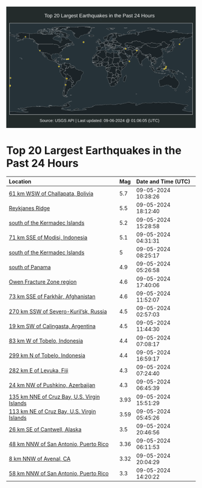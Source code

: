 ![Map](./map.png)

# Top 20 Largest Earthquakes in the Past 24 Hours

| Location | Mag | Date and Time (UTC) |
|:---|:---|:---|
| [61 km WSW of Challapata, Bolivia](https://earthquake.usgs.gov/earthquakes/eventpage/us6000npu5) | 5.7 | 09-05-2024 10:38:26 |
| [Reykjanes Ridge](https://earthquake.usgs.gov/earthquakes/eventpage/us6000npwm) | 5.5 | 09-05-2024 18:12:40 |
| [south of the Kermadec Islands](https://earthquake.usgs.gov/earthquakes/eventpage/us6000npv3) | 5.2 | 09-05-2024 15:28:58 |
| [71 km SSE of Modisi, Indonesia](https://earthquake.usgs.gov/earthquakes/eventpage/us6000npsr) | 5.1 | 09-05-2024 04:31:31 |
| [south of the Kermadec Islands](https://earthquake.usgs.gov/earthquakes/eventpage/us6000nptr) | 5 | 09-05-2024 08:25:17 |
| [south of Panama](https://earthquake.usgs.gov/earthquakes/eventpage/us6000npsw) | 4.9 | 09-05-2024 05:26:58 |
| [Owen Fracture Zone region](https://earthquake.usgs.gov/earthquakes/eventpage/us6000npwj) | 4.6 | 09-05-2024 17:40:06 |
| [73 km SSE of Farkhār, Afghanistan](https://earthquake.usgs.gov/earthquakes/eventpage/us6000npud) | 4.6 | 09-05-2024 11:52:07 |
| [270 km SSW of Severo-Kuril’sk, Russia](https://earthquake.usgs.gov/earthquakes/eventpage/us6000npsh) | 4.5 | 09-05-2024 02:57:03 |
| [19 km SW of Calingasta, Argentina](https://earthquake.usgs.gov/earthquakes/eventpage/us6000npuc) | 4.5 | 09-05-2024 11:44:30 |
| [83 km W of Tobelo, Indonesia](https://earthquake.usgs.gov/earthquakes/eventpage/us6000npt9) | 4.4 | 09-05-2024 07:08:17 |
| [299 km N of Tobelo, Indonesia](https://earthquake.usgs.gov/earthquakes/eventpage/us6000npw9) | 4.4 | 09-05-2024 16:59:17 |
| [282 km E of Levuka, Fiji](https://earthquake.usgs.gov/earthquakes/eventpage/us6000nptg) | 4.3 | 09-05-2024 07:24:40 |
| [24 km NW of Pushkino, Azerbaijan](https://earthquake.usgs.gov/earthquakes/eventpage/us6000npt3) | 4.3 | 09-05-2024 06:45:39 |
| [135 km NNE of Cruz Bay, U.S. Virgin Islands](https://earthquake.usgs.gov/earthquakes/eventpage/pr2024249001) | 3.93 | 09-05-2024 15:51:29 |
| [113 km NE of Cruz Bay, U.S. Virgin Islands](https://earthquake.usgs.gov/earthquakes/eventpage/pr2024249000) | 3.59 | 09-05-2024 05:45:26 |
| [26 km SE of Cantwell, Alaska](https://earthquake.usgs.gov/earthquakes/eventpage/ak024bg502ak) | 3.5 | 09-05-2024 20:46:56 |
| [48 km NNW of San Antonio, Puerto Rico](https://earthquake.usgs.gov/earthquakes/eventpage/pr71459313) | 3.36 | 09-05-2024 06:11:53 |
| [8 km NNW of Avenal, CA](https://earthquake.usgs.gov/earthquakes/eventpage/nc75057881) | 3.32 | 09-05-2024 20:04:29 |
| [58 km NNW of San Antonio, Puerto Rico](https://earthquake.usgs.gov/earthquakes/eventpage/pr71459353) | 3.3 | 09-05-2024 14:20:22 |
